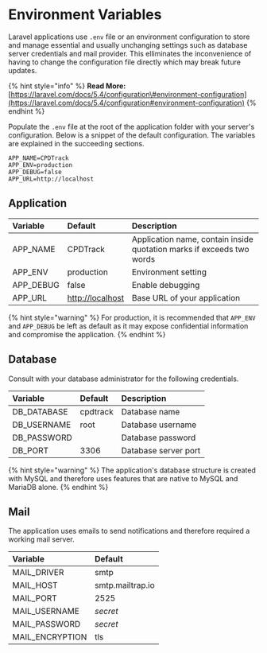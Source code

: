 # Environment Variables

Laravel applications use `.env` file or an environment configuration to store and manage essential and usually unchanging settings such as database server credentials and mail provider. This elliminates the inconvenience of having to change the configuration file directly which may break future updates.

{% hint style="info" %}
**Read More:** [https://laravel.com/docs/5.4/configuration\#environment-configuration](https://laravel.com/docs/5.4/configuration#environment-configuration)
{% endhint %}

Populate the `.env` file at the root of the application folder with your server's configuration. Below is a snippet of the default configuration. The variables are explained in the succeeding sections.

```text
APP_NAME=CPDTrack
APP_ENV=production
APP_DEBUG=false
APP_URL=http://localhost
```

## Application

| Variable | Default | Description |
| :--- | :--- | :--- |
| APP\_NAME | CPDTrack | Application name, contain inside quotation marks if exceeds two words |
| APP\_ENV | production | Environment setting |
| APP\_DEBUG | false | Enable debugging |
| APP\_URL | [http://localhost](http://localhost) | Base URL of your application |

{% hint style="warning" %}
For production, it is recommended that `APP_ENV` and `APP_DEBUG` be left as default as it may expose confidential information and compromise the application.
{% endhint %}

## Database

Consult with your database administrator for the following credentials.

| Variable | Default | Description |
| :--- | :--- | :--- |
| DB\_DATABASE | cpdtrack | Database name |
| DB\_USERNAME | root | Database username |
| DB\_PASSWORD |  | Database password |
| DB\_PORT | 3306 | Database server port |

{% hint style="warning" %}
The application's database structure is created with MySQL and therefore uses features that are native to MySQL and MariaDB alone.
{% endhint %}

## Mail

The application uses emails to send notifications and therefore required a working mail server.

| Variable | Default |
| :--- | :--- |
| MAIL\_DRIVER | smtp |
| MAIL\_HOST | smtp.mailtrap.io |
| MAIL\_PORT | 2525 |
| MAIL\_USERNAME | _secret_ |
| MAIL\_PASSWORD | _secret_ |
| MAIL\_ENCRYPTION | tls |

